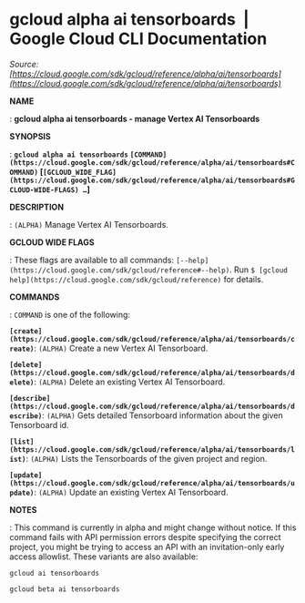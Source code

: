 # gcloud alpha ai tensorboards  |  Google Cloud CLI Documentation

*Source: [https://cloud.google.com/sdk/gcloud/reference/alpha/ai/tensorboards](https://cloud.google.com/sdk/gcloud/reference/alpha/ai/tensorboards)*

**NAME**

: **gcloud alpha ai tensorboards - manage Vertex AI Tensorboards**

**SYNOPSIS**

: **`gcloud alpha ai tensorboards` `[COMMAND](https://cloud.google.com/sdk/gcloud/reference/alpha/ai/tensorboards#COMMAND)` [`[GCLOUD_WIDE_FLAG](https://cloud.google.com/sdk/gcloud/reference/alpha/ai/tensorboards#GCLOUD-WIDE-FLAGS) …`]**

**DESCRIPTION**

: `(ALPHA)` Manage Vertex AI Tensorboards.

**GCLOUD WIDE FLAGS**

: These flags are available to all commands: `[--help](https://cloud.google.com/sdk/gcloud/reference#--help)`.
Run `$ [gcloud help](https://cloud.google.com/sdk/gcloud/reference)` for details.

**COMMANDS**

: ``COMMAND`` is one of the following:

**`[create](https://cloud.google.com/sdk/gcloud/reference/alpha/ai/tensorboards/create)`**:
`(ALPHA)` Create a new Vertex AI Tensorboard.

**`[delete](https://cloud.google.com/sdk/gcloud/reference/alpha/ai/tensorboards/delete)`**:
`(ALPHA)` Delete an existing Vertex AI Tensorboard.

**`[describe](https://cloud.google.com/sdk/gcloud/reference/alpha/ai/tensorboards/describe)`**:
`(ALPHA)` Gets detailed Tensorboard information about the given
Tensorboard id.

**`[list](https://cloud.google.com/sdk/gcloud/reference/alpha/ai/tensorboards/list)`**:
`(ALPHA)` Lists the Tensorboards of the given project and region.

**`[update](https://cloud.google.com/sdk/gcloud/reference/alpha/ai/tensorboards/update)`**:
`(ALPHA)` Update an existing Vertex AI Tensorboard.

**NOTES**

: This command is currently in alpha and might change without notice. If this
command fails with API permission errors despite specifying the correct project,
you might be trying to access an API with an invitation-only early access
allowlist. These variants are also available:

```
gcloud ai tensorboards
```

```
gcloud beta ai tensorboards
```